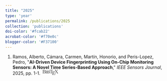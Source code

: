 ```yaml
---
title: "2025"
type: 'year'
permalink: /publications/2025
collection: 'publications'
doi-color: '#fcab22'
acrobat-color: '#f70e0c'
blogger-color: '#F37100'
---
```

1. Ramos, Alberto, Cámara, Carmen, Martín, Honorio, and Peris-Lopez, Pedro, "**AI-Driven Device Fingerprinting Using On-Chip Monitoring Sensors: A Novel Time Series-Based Approach**," *IEEE Sensors Journal*, 2025, pp. 1-1. <a href='https://dx.doi.org/10.1109/JSEN.2025.3539571' target='_blank'><i class='ai ai-fw ai-doi' style='color: {{ page.doi-color }}'></i></a> &nbsp;<a href='/publications/bibtex#10896450' target='_blank' class='btn btn--mcwbibtex'><img src='../images/BibTeX_logo-16px-high.png'/></a>
